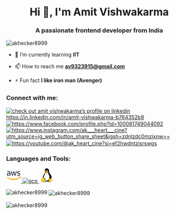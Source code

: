 <h1 align="center">Hi 👋, I'm Amit Vishwakarma</h1>
<h3 align="center">A passionate frontend developer from India</h3>
<Image="right" alt="coding" width="400" src="https://images.app.goo.gl/amoGQ7xCgK8F3D9F6"

<p align="left"> <img src="https://komarev.com/ghpvc/?username=akhecker8999&label=Profile%20views&color=0e75b6&style=flat" alt="akhecker8999" /> </p>

- 🌱 I’m currently learning **IIT**

- 📫 How to reach me **av9323915@gmail.com**

- ⚡ Fun fact **I like iron man (Avenger)**

<h3 align="left">Connect with me:</h3>
<p align="left">
<a href="https://linkedin.com/in/check out amit vishwakarma’s profile on linkedin https://in.linkedin.com/in/amit-vishwakarma-b764352b8" target="blank"><img align="center" src="https://raw.githubusercontent.com/rahuldkjain/github-profile-readme-generator/master/src/images/icons/Social/linked-in-alt.svg" alt="check out amit vishwakarma’s profile on linkedin https://in.linkedin.com/in/amit-vishwakarma-b764352b8" height="30" width="40" /></a>
<a href="https://fb.com/https://www.facebook.com/profile.php?id=100081749044092" target="blank"><img align="center" src="https://raw.githubusercontent.com/rahuldkjain/github-profile-readme-generator/master/src/images/icons/Social/facebook.svg" alt="https://www.facebook.com/profile.php?id=100081749044092" height="30" width="40" /></a>
<a href="https://instagram.com/https://www.instagram.com/ak___heart___cine?utm_source=ig_web_button_share_sheet&igsh=zdnlzdc0mzixnw==" target="blank"><img align="center" src="https://raw.githubusercontent.com/rahuldkjain/github-profile-readme-generator/master/src/images/icons/Social/instagram.svg" alt="https://www.instagram.com/ak___heart___cine?utm_source=ig_web_button_share_sheet&igsh=zdnlzdc0mzixnw==" height="30" width="40" /></a>
<a href="https://www.youtube.com/c/https://youtube.com/@ak_heart_cine?si=ef2hwdntzisrswgs" target="blank"><img align="center" src="https://raw.githubusercontent.com/rahuldkjain/github-profile-readme-generator/master/src/images/icons/Social/youtube.svg" alt="https://youtube.com/@ak_heart_cine?si=ef2hwdntzisrswgs" height="30" width="40" /></a>
</p>

<h3 align="left">Languages and Tools:</h3>
<p align="left"> <a href="https://aws.amazon.com" target="_blank" rel="noreferrer"> <img src="https://raw.githubusercontent.com/devicons/devicon/master/icons/amazonwebservices/amazonwebservices-original-wordmark.svg" alt="aws" width="40" height="40"/> </a> <a href="https://cloud.google.com" target="_blank" rel="noreferrer"> <img src="https://www.vectorlogo.zone/logos/google_cloud/google_cloud-icon.svg" alt="gcp" width="40" height="40"/> </a> <a href="https://www.linux.org/" target="_blank" rel="noreferrer"> <img src="https://raw.githubusercontent.com/devicons/devicon/master/icons/linux/linux-original.svg" alt="linux" width="40" height="40"/> </a> </p>

<p><img align="left" src="https://github-readme-stats.vercel.app/api/top-langs?username=akhecker8999&show_icons=true&locale=en&layout=compact" alt="akhecker8999" /></p>

<p>&nbsp;<img align="center" src="https://github-readme-stats.vercel.app/api?username=akhecker8999&show_icons=true&locale=en" alt="akhecker8999" /></p>

<p><img align="center" src="https://github-readme-streak-stats.herokuapp.com/?user=akhecker8999&" alt="akhecker8999" /></p>
